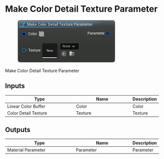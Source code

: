 # Make Color Detail Texture Parameter

<div align="left" data-full-width="false">

<figure><img src="Make_Color_Detail_Texture_Parameter.png" alt=""><figcaption></figcaption></figure>

</div>

Make Color Detail Texture Parameter

## Inputs

<table>
<thead><tr><th width="250">Type</th><th width="200">Name</th><th>Description</th></tr></thead>
<tbody>
<tr><td>Linear Color Buffer</td><td>Color</td><td>Color</td></tr>
<tr><td>Color Detail Texture</td><td>Texture</td><td>Texture</td></tr>
</tbody>
</table>

## Outputs

<table>
<thead><tr><th width="250">Type</th><th width="200">Name</th><th>Description</th></tr></thead>
<tbody>
<tr><td>Material Parameter</td><td>Parameter</td><td>Parameter</td></tr>
</tbody>
</table>